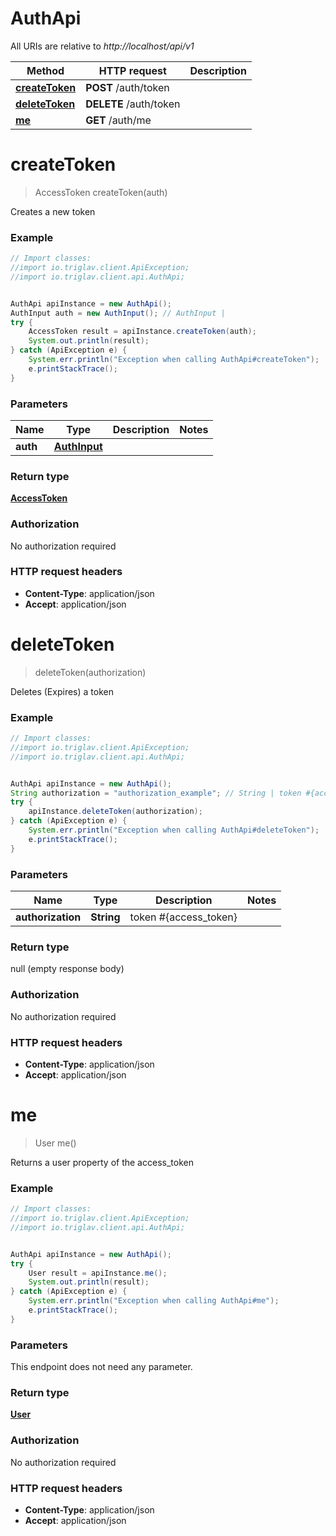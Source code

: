 # AuthApi

All URIs are relative to *http://localhost/api/v1*

Method | HTTP request | Description
------------- | ------------- | -------------
[**createToken**](AuthApi.md#createToken) | **POST** /auth/token | 
[**deleteToken**](AuthApi.md#deleteToken) | **DELETE** /auth/token | 
[**me**](AuthApi.md#me) | **GET** /auth/me | 


<a name="createToken"></a>
# **createToken**
> AccessToken createToken(auth)



Creates a new token

### Example
```java
// Import classes:
//import io.triglav.client.ApiException;
//import io.triglav.client.api.AuthApi;


AuthApi apiInstance = new AuthApi();
AuthInput auth = new AuthInput(); // AuthInput | 
try {
    AccessToken result = apiInstance.createToken(auth);
    System.out.println(result);
} catch (ApiException e) {
    System.err.println("Exception when calling AuthApi#createToken");
    e.printStackTrace();
}
```

### Parameters

Name | Type | Description  | Notes
------------- | ------------- | ------------- | -------------
 **auth** | [**AuthInput**](AuthInput.md)|  |

### Return type

[**AccessToken**](AccessToken.md)

### Authorization

No authorization required

### HTTP request headers

 - **Content-Type**: application/json
 - **Accept**: application/json

<a name="deleteToken"></a>
# **deleteToken**
> deleteToken(authorization)



Deletes (Expires) a token

### Example
```java
// Import classes:
//import io.triglav.client.ApiException;
//import io.triglav.client.api.AuthApi;


AuthApi apiInstance = new AuthApi();
String authorization = "authorization_example"; // String | token #{access_token}
try {
    apiInstance.deleteToken(authorization);
} catch (ApiException e) {
    System.err.println("Exception when calling AuthApi#deleteToken");
    e.printStackTrace();
}
```

### Parameters

Name | Type | Description  | Notes
------------- | ------------- | ------------- | -------------
 **authorization** | **String**| token #{access_token} |

### Return type

null (empty response body)

### Authorization

No authorization required

### HTTP request headers

 - **Content-Type**: application/json
 - **Accept**: application/json

<a name="me"></a>
# **me**
> User me()



Returns a user property of the access_token

### Example
```java
// Import classes:
//import io.triglav.client.ApiException;
//import io.triglav.client.api.AuthApi;


AuthApi apiInstance = new AuthApi();
try {
    User result = apiInstance.me();
    System.out.println(result);
} catch (ApiException e) {
    System.err.println("Exception when calling AuthApi#me");
    e.printStackTrace();
}
```

### Parameters
This endpoint does not need any parameter.

### Return type

[**User**](User.md)

### Authorization

No authorization required

### HTTP request headers

 - **Content-Type**: application/json
 - **Accept**: application/json

